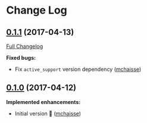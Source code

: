 # Change Log

## [0.1.1](https://github.com/SparkHub/attr_statements/tree/v0.1.1) (2017-04-13)
[Full Changelog](https://github.com/SparkHub/attr_statements/compare/v0.1.0...v0.1.1)

**Fixed bugs:**
- Fix `active_support` version dependency ([mchaisse](https://github.com/mchaisse))

## [0.1.0](https://github.com/SparkHub/attr_statements/tree/v0.1.0) (2017-04-12)

**Implemented enhancements:**
- Initial version :tada: ([mchaisse](https://github.com/mchaisse))
